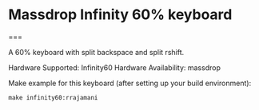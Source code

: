# Massdrop Infinity 60% keyboard
===

A 60% keyboard with split backspace and split rshift.

Hardware Supported: Infinity60
Hardware Availability: massdrop

Make example for this keyboard (after setting up your build environment):

    make infinity60:rrajamani

